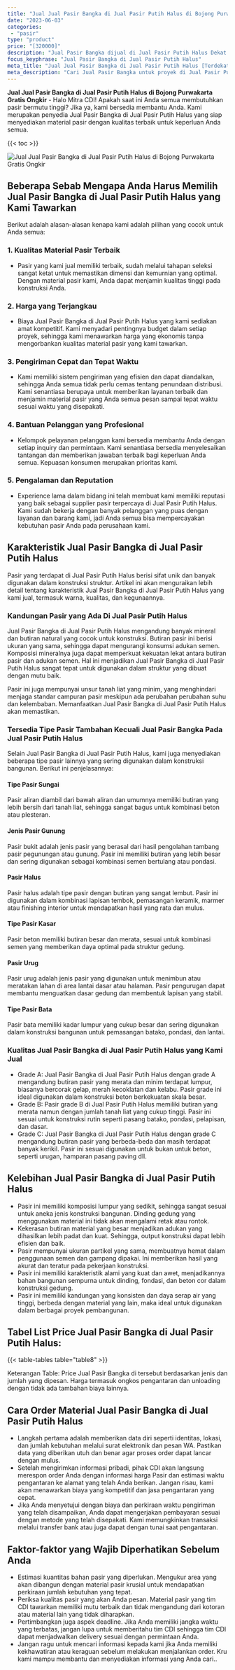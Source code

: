 ```yaml
---
title: "Jual Jual Pasir Bangka di Jual Pasir Putih Halus di Bojong Purwakarta Gratis Ongkir"
date: "2023-06-03"
categories:
 - "pasir"
type: "product"
price: "[320000]"
description: "Jual Pasir Bangka dijual di Jual Pasir Putih Halus Dekat. Jual Pasir Bangka ini sering digunakan dalam proyek konstruksi sebagai bahan campuran yang terpilih dan bersih. Silakan hubungi kami untuk informasi lebih lanjut."
focus_keyphrase: "Jual Pasir Bangka di Jual Pasir Putih Halus"
meta_title: "Jual Jual Pasir Bangka di Jual Pasir Putih Halus [Terdekat] - CDI"
meta_description: "Cari Jual Pasir Bangka untuk proyek di Jual Pasir Putih Halus? Kami memiliki Jual Pasir Bangka berkualitas untuk bahan campuran. Dapatkan penawaran terbaik sekarang."
---
```


**Jual Jual Pasir Bangka di Jual Pasir Putih Halus di Bojong Purwakarta Gratis Ongkir** - Halo Mitra CDI! Apakah saat ini Anda semua membutuhkan pasir bermutu tinggi? Jika ya, kami bersedia membantu Anda. Kami merupakan penyedia Jual Pasir Bangka di Jual Pasir Putih Halus yang siap menyediakan material pasir dengan kualitas terbaik untuk keperluan Anda semua.

{{< toc >}}

![Jual Jual Pasir Bangka di Jual Pasir Putih Halus di Bojong Purwakarta Gratis Ongkir](/images/pasir/pasir-bangunan-04.jpg)

## Beberapa Sebab Mengapa Anda Harus Memilih Jual Pasir Bangka di Jual Pasir Putih Halus yang Kami Tawarkan

Berikut adalah alasan-alasan kenapa kami adalah pilihan yang cocok untuk Anda semua:

### 1. Kualitas Material Pasir Terbaik

*   Pasir yang kami jual memiliki terbaik, sudah melalui tahapan seleksi sangat ketat untuk memastikan dimensi dan kemurnian yang optimal. Dengan material pasir kami, Anda dapat menjamin kualitas tinggi pada konstruksi Anda.

### 2. Harga yang Terjangkau

*   Biaya Jual Pasir Bangka di Jual Pasir Putih Halus yang kami sediakan amat kompetitif. Kami menyadari pentingnya budget dalam setiap proyek, sehingga kami menawarkan harga yang ekonomis tanpa mengorbankan kualitas material pasir yang kami tawarkan.

### 3. Pengiriman Cepat dan Tepat Waktu

*   Kami memiliki sistem pengiriman yang efisien dan dapat diandalkan, sehingga Anda semua tidak perlu cemas tentang penundaan distribusi. Kami senantiasa berupaya untuk memberikan layanan terbaik dan menjamin material pasir yang Anda semua pesan sampai tepat waktu sesuai waktu yang disepakati.

### 4. Bantuan Pelanggan yang Profesional

*   Kelompok pelayanan pelanggan kami bersedia membantu Anda dengan setiap inquiry dan permintaan. Kami senantiasa bersedia menyelesaikan tantangan dan memberikan jawaban terbaik bagi keperluan Anda semua. Kepuasan konsumen merupakan prioritas kami.

### 5. Pengalaman dan Reputation

*   Experience lama dalam bidang ini telah membuat kami memiliki reputasi yang baik sebagai supplier pasir terpercaya di Jual Pasir Putih Halus. Kami sudah bekerja dengan banyak pelanggan yang puas dengan layanan dan barang kami, jadi Anda semua bisa mempercayakan kebutuhan pasir Anda pada perusahaan kami.

## Karakteristik Jual Pasir Bangka di Jual Pasir Putih Halus

Pasir yang terdapat di Jual Pasir Putih Halus berisi sifat unik dan banyak digunakan dalam konstruksi struktur. Artikel ini akan menguraikan lebih detail tentang karakteristik Jual Pasir Bangka di Jual Pasir Putih Halus yang kami jual, termasuk warna, kualitas, dan kegunaannya.

### Kandungan Pasir yang Ada Di Jual Pasir Putih Halus

Jual Pasir Bangka di Jual Pasir Putih Halus mengandung banyak mineral dan butiran natural yang cocok untuk konstruksi. Butiran pasir ini berisi ukuran yang sama, sehingga dapat mengurangi konsumsi adukan semen. Komposisi mineralnya juga dapat memperkuat kekuatan lekat antara butiran pasir dan adukan semen. Hal ini menjadikan Jual Pasir Bangka di Jual Pasir Putih Halus sangat tepat untuk digunakan dalam struktur yang dibuat dengan mutu baik.

Pasir ini juga mempunyai unsur tanah liat yang minim, yang menghindari menjaga standar campuran pasir meskipun ada perubahan perubahan suhu dan kelembaban. Memanfaatkan Jual Pasir Bangka di Jual Pasir Putih Halus akan memastikan.

### Tersedia Tipe Pasir Tambahan Kecuali Jual Pasir Bangka Pada Jual Pasir Putih Halus

Selain Jual Pasir Bangka di Jual Pasir Putih Halus, kami juga menyediakan beberapa tipe pasir lainnya yang sering digunakan dalam konstruksi bangunan. Berikut ini penjelasannya:

#### Tipe Pasir Sungai

Pasir aliran diambil dari bawah aliran dan umumnya memiliki butiran yang lebih bersih dari tanah liat, sehingga sangat bagus untuk kombinasi beton atau plesteran.

#### Jenis Pasir Gunung

Pasir bukit adalah jenis pasir yang berasal dari hasil pengolahan tambang pasir pegunungan atau gunung. Pasir ini memiliki butiran yang lebih besar dan sering digunakan sebagai kombinasi semen bertulang atau pondasi.

#### Pasir Halus

Pasir halus adalah tipe pasir dengan butiran yang sangat lembut. Pasir ini digunakan dalam kombinasi lapisan tembok, pemasangan keramik, marmer atau finishing interior untuk mendapatkan hasil yang rata dan mulus.

#### Tipe Pasir Kasar

Pasir beton memiliki butiran besar dan merata, sesuai untuk kombinasi semen yang memberikan daya optimal pada struktur gedung.

#### Pasir Urug

Pasir urug adalah jenis pasir yang digunakan untuk menimbun atau meratakan lahan di area lantai dasar atau halaman. Pasir pengurugan dapat membantu menguatkan dasar gedung dan membentuk lapisan yang stabil.

#### Tipe Pasir Bata

Pasir bata memiliki kadar lumpur yang cukup besar dan sering digunakan dalam konstruksi bangunan untuk pemasangan batako, pondasi, dan lantai.

### Kualitas Jual Pasir Bangka di Jual Pasir Putih Halus yang Kami Jual

*   Grade A: Jual Pasir Bangka di Jual Pasir Putih Halus dengan grade A mengandung butiran pasir yang merata dan minim terdapat lumpur, biasanya bercorak gelap, merah kecoklatan dan kelabu. Pasir grade ini ideal digunakan dalam konstruksi beton berkekuatan skala besar.
*   Grade B: Pasir grade B di Jual Pasir Putih Halus memiliki butiran yang merata namun dengan jumlah tanah liat yang cukup tinggi. Pasir ini sesuai untuk konstruksi rutin seperti pasang batako, pondasi, pelapisan, dan dasar.
*   Grade C: Jual Pasir Bangka di Jual Pasir Putih Halus dengan grade C mengandung butiran pasir yang berbeda-beda dan masih terdapat banyak kerikil. Pasir ini sesuai digunakan untuk bukan untuk beton, seperti urugan, hamparan pasang paving dll.

## Kelebihan Jual Pasir Bangka di Jual Pasir Putih Halus

*   Pasir ini memiliki komposisi lumpur yang sedikit, sehingga sangat sesuai untuk aneka jenis konstruksi bangunan. Dinding gedung yang menggunakan material ini tidak akan mengalami retak atau rontok.
*   Kekerasan butiran material yang besar menjadikan adukan yang dihasilkan lebih padat dan kuat. Sehingga, output konstruksi dapat lebih efisien dan baik.
*   Pasir mempunyai ukuran partikel yang sama, membuatnya hemat dalam penggunaan semen dan gampang dipakai. Ini memberikan hasil yang akurat dan teratur pada pekerjaan konstruksi.
*   Pasir ini memiliki karakteristik alami yang kuat dan awet, menjadikannya bahan bangunan sempurna untuk dinding, fondasi, dan beton cor dalam konstruksi gedung.
*   Pasir ini memiliki kandungan yang konsisten dan daya serap air yang tinggi, berbeda dengan material yang lain, maka ideal untuk digunakan dalam berbagai proyek pembangunan.

## Tabel List Price Jual Pasir Bangka di Jual Pasir Putih Halus:

{{< table-tables table="table8" >}}

Keterangan Table: Price Jual Pasir Bangka di tersebut berdasarkan jenis dan jumlah yang dipesan. Harga termasuk ongkos pengantaran dan unloading dengan tidak ada tambahan biaya lainnya.

## Cara Order Material Jual Pasir Bangka di Jual Pasir Putih Halus

*   Langkah pertama adalah memberikan data diri seperti identitas, lokasi, dan jumlah kebutuhan melalui surat elektronik dan pesan WA. Pastikan data yang diberikan utuh dan benar agar proses order dapat lancar dengan mulus.
*   Setelah mengirimkan informasi pribadi, pihak CDI akan langsung merespon order Anda dengan informasi harga Pasir dan estimasi waktu pengantaran ke alamat yang telah Anda berikan. Jangan risau, kami akan menawarkan biaya yang kompetitif dan jasa pengantaran yang cepat.
*   Jika Anda menyetujui dengan biaya dan perkiraan waktu pengiriman yang telah disampaikan, Anda dapat mengerjakan pembayaran sesuai dengan metode yang telah disepakati. Kami memungkinkan transaksi melalui transfer bank atau juga dapat dengan tunai saat pengantaran.

## Faktor-faktor yang Wajib Diperhatikan Sebelum Anda

*   Estimasi kuantitas bahan pasir yang diperlukan. Mengukur area yang akan dibangun dengan material pasir krusial untuk mendapatkan perkiraan jumlah kebutuhan yang tepat.
*   Periksa kualitas pasir yang akan Anda pesan. Material pasir yang tim CDI tawarkan memiliki mutu terbaik dan tidak mengandung dari kotoran atau material lain yang tidak diharapkan.
*   Pertimbangkan juga aspek deadline. Jika Anda memiliki jangka waktu yang terbatas, jangan lupa untuk memberitahu tim CDI sehingga tim CDI dapat menjadwalkan delivery sesuai dengan permintaan Anda.
*   Jangan ragu untuk mencari informasi kepada kami jika Anda memiliki kekhawatiran atau keraguan sebelum melakukan menjalankan order. Kru kami mampu membantu dan menyediakan informasi yang Anda cari..